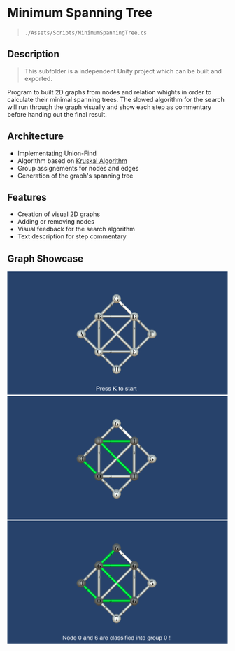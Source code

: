 # Minimum Spanning Tree

> `./Assets/Scripts/MinimumSpanningTree.cs`

## Description

> This subfolder is a independent Unity project which can be built and exported.

Program to built 2D graphs from nodes and relation whights in order to calculate their minimal spanning trees. The slowed algorithm for the search will run through the graph visually and show each step as commentary before handing out the final result.

## Architecture

- Implementating Union-Find
- Algorithm based on [Kruskal Algorithm](https://en.wikipedia.org/wiki/Kruskal%27s_algorithm)
- Group assignements for nodes and edges
- Generation of the graph's spanning tree

## Features

- Creation of visual 2D graphs
- Adding or removing nodes
- Visual feedback for the search algorithm
- Text description for step commentary

## Graph Showcase

![Practical 3 Screenshot 1](../img/practical_3_01.png)
![Practical 3 Screenshot 2](../img/practical_3_02.png)
![Practical 3 Screenshot 3](../img/practical_3_03.png)
